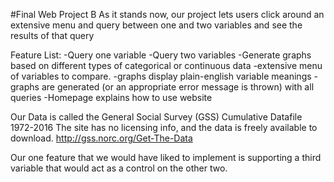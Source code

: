 #Final Web Project B
As it stands now, our project lets users click around an extensive 
menu and query between one and two variables and see the results of that query

Feature List:
-Query one variable
-Query two variables
-Generate graphs based on different types of categorical or continuous data
-extensive menu of variables to compare.
-graphs display plain-english variable meanings
-graphs are generated (or an appropriate error message is thrown) with all queries
-Homepage explains how to use website

Our Data is called the General Social Survey (GSS) Cumulative Datafile 1972-2016
The site has no licensing info, and the data is freely available to download.
http://gss.norc.org/Get-The-Data


Our one feature that we would have liked to implement is supporting a third variable that would act as a control on the other two.
